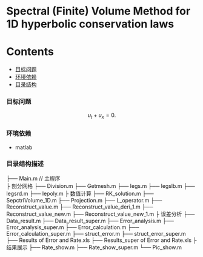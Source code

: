 # Spectral (Finite) Volume Method for 1D hyperbolic conservation laws

# Contents
- [目标问题](#目标问题)
- [环境依赖](#环境依赖)
- [目录结构](#目录结构描述)

### 目标问题
$$
u_t+u_x=0.
$$

### 环境依赖
* matlab

### 目录结构描述
├── Main.m // 主程序 </br>
├ 剖分网格
├── Division.m
├── Getmesh.m
├── legs.m
├── legslb.m
├── legsrd.m
├── lepoly.m
├ 数值计算
├── RK_solution.m
├── SepctrlVolume_1D.m
├── Projection.m
├── L_operator.m
├── Reconstruct_value.m
├── Reconstruct_value_deri_1.m
├── Reconstruct_value_new.m
├── Reconstruct_value_new_1.m
├ 误差分析
├── Data_result.m
├── Data_result_super.m
├── Error_analysis.m
├── Error_analysis_super.m
├── Error_calculation.m
├── Error_calculation_super.m
├── struct_error.m
├── struct_error_super.m
├── Results of Error and Rate.xls
├── Results_super of Error and Rate.xls
├ 结果展示
├── Rate_show.m
├── Rate_show_super.m
└── Pic_show.m
